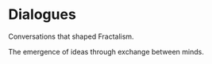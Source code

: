 # Dialogues

Conversations that shaped Fractalism.

The emergence of ideas through exchange between minds.
